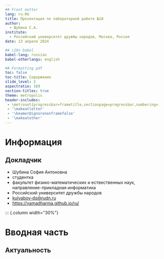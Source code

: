 ```yaml
---
## Front matter
lang: ru-RU
title: Презентация по лабораторной работе №10
author:
  - Шубина С.А.
institute:
  - Российский университет дружбы народов, Москва, Россия
date: 13 апреля 2024

## i18n babel
babel-lang: russian
babel-otherlangs: english

## Formatting pdf
toc: false
toc-title: Содержание
slide_level: 2
aspectratio: 169
section-titles: true
theme: metropolis
header-includes:
 - \metroset{progressbar=frametitle,sectionpage=progressbar,numbering=fraction}
 - '\makeatletter'
 - '\beamer@ignorenonframefalse'
 - '\makeatother'
---
```


# Информация

## Докладчик
  * Шубина София Антоновна
  * студентка
  * факультет физико-математических и ествественных наук, направление-прикладная информатика
  * Российский университет дружбы народов
  * [kulyabov-ds@rudn.ru](mailto:kulyabov-ds@rudn.ru)
  * <https://yamadharma.github.io/ru/>

::: {.column width="30%"}

# Вводная часть

## Актуальность


